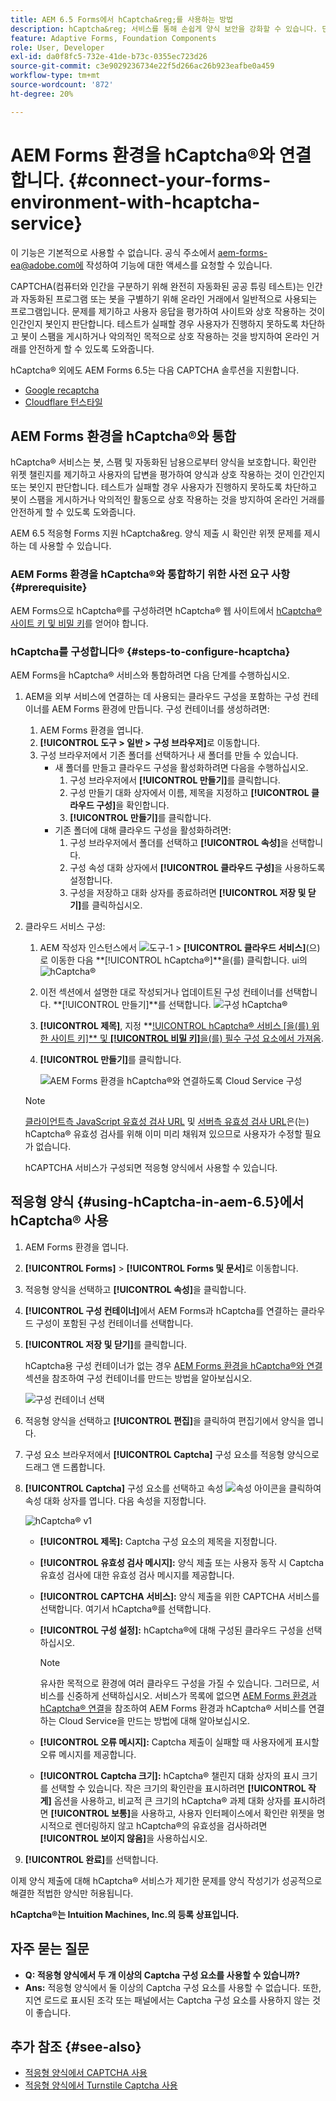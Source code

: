 ```yaml
---
title: AEM 6.5 Forms에서 hCaptcha&reg;를 사용하는 방법
description: hCaptcha&reg; 서비스를 통해 손쉽게 양식 보안을 강화할 수 있습니다. 단계별 안내서가 포함되어 있습니다.
feature: Adaptive Forms, Foundation Components
role: User, Developer
exl-id: da0f8fc5-732e-41de-b73c-0355ec723d26
source-git-commit: c3e9029236734e22f5d266ac26b923eafbe0a459
workflow-type: tm+mt
source-wordcount: '872'
ht-degree: 20%

---
```


# AEM Forms 환경을 hCaptcha®와 연결합니다. {#connect-your-forms-environment-with-hcaptcha-service}


<span class="preview">이 기능은 기본적으로 사용할 수 없습니다. 공식 주소에서 aem-forms-ea@adobe.com에 작성하여 기능에 대한 액세스를 요청할 수 있습니다.</span>

CAPTCHA(컴퓨터와 인간을 구분하기 위해 완전히 자동화된 공공 튜링 테스트)는 인간과 자동화된 프로그램 또는 봇을 구별하기 위해 온라인 거래에서 일반적으로 사용되는 프로그램입니다. 문제를 제기하고 사용자 응답을 평가하여 사이트와 상호 작용하는 것이 인간인지 봇인지 판단합니다. 테스트가 실패할 경우 사용자가 진행하지 못하도록 차단하고 봇이 스팸을 게시하거나 악의적인 목적으로 상호 작용하는 것을 방지하여 온라인 거래를 안전하게 할 수 있도록 도와줍니다.

hCaptcha® 외에도 AEM Forms 6.5는 다음 CAPTCHA 솔루션을 지원합니다.

* [Google recaptcha](/help/forms/using/captcha-adaptive-forms.md)
* [Cloudflare 턴스타일](/help/forms/using/integrate-adaptive-forms-turnstile.md)

## AEM Forms 환경을 hCaptcha®와 통합

hCaptcha® 서비스는 봇, 스팸 및 자동화된 남용으로부터 양식을 보호합니다. 확인란 위젯 챌린지를 제기하고 사용자의 답변을 평가하여 양식과 상호 작용하는 것이 인간인지 또는 봇인지 판단합니다. 테스트가 실패할 경우 사용자가 진행하지 못하도록 차단하고 봇이 스팸을 게시하거나 악의적인 활동으로 상호 작용하는 것을 방지하여 온라인 거래를 안전하게 할 수 있도록 도와줍니다.

AEM 6.5 적응형 Forms 지원 hCaptcha&amp;reg. 양식 제출 시 확인란 위젯 문제를 제시하는 데 사용할 수 있습니다.

<!-- ![hCaptcha&reg;](assets/hCaptcha&reg;-challenge.png)-->


### AEM Forms 환경을 hCaptcha®와 통합하기 위한 사전 요구 사항 {#prerequisite}

AEM Forms으로 hCaptcha®를 구성하려면 hCaptcha® 웹 사이트에서 [hCaptcha® 사이트 키 및 비밀 키](https://docs.hcaptcha.com/switch/#get-your-hcaptcha-sitekey-and-secret-key)를 얻어야 합니다.

### hCaptcha를 구성합니다® {#steps-to-configure-hcaptcha}

AEM Forms을 hCaptcha® 서비스와 통합하려면 다음 단계를 수행하십시오.

1. AEM을 외부 서비스에 연결하는 데 사용되는 클라우드 구성을 포함하는 구성 컨테이너를 AEM Forms 환경에 만듭니다. 구성 컨테이너를 생성하려면:
   1. AEM Forms 환경을 엽니다.
   1. **[!UICONTROL 도구 > 일반 > 구성 브라우저]**&#x200B;로 이동합니다.
   1. 구성 브라우저에서 기존 폴더를 선택하거나 새 폴더를 만들 수 있습니다.
      * 새 폴더를 만들고 클라우드 구성을 활성화하려면 다음을 수행하십시오.
         1. 구성 브라우저에서 **[!UICONTROL 만들기]**&#x200B;를 클릭합니다.
         1. 구성 만들기 대화 상자에서 이름, 제목을 지정하고 **[!UICONTROL 클라우드 구성]**&#x200B;을 확인합니다.
         1. **[!UICONTROL 만들기]**&#x200B;를 클릭합니다.
      * 기존 폴더에 대해 클라우드 구성을 활성화하려면:
         1. 구성 브라우저에서 폴더를 선택하고 **[!UICONTROL 속성]**&#x200B;을 선택합니다.
         1. 구성 속성 대화 상자에서 **[!UICONTROL 클라우드 구성]**&#x200B;을 사용하도록 설정합니다.
         1. 구성을 저장하고 대화 상자를 종료하려면 **[!UICONTROL 저장 및 닫기]**&#x200B;를 클릭하십시오.

1. 클라우드 서비스 구성:
   1. AEM 작성자 인스턴스에서 ![도구-1](assets/tools-1.png) > **[!UICONTROL 클라우드 서비스]**(으)로 이동한 다음 **[!UICONTROL hCaptcha®]**을(를) 클릭합니다.
      ui의 ![hCaptcha®](assets/hcaptcha-in-ui.png)
   1. 이전 섹션에서 설명한 대로 작성되거나 업데이트된 구성 컨테이너를 선택합니다. **[!UICONTROL 만들기]**를 선택합니다.
      ![구성 hCaptcha®](assets/config-hcaptcha.png)
   1. **[!UICONTROL 제목]**, <!--**[!UICONTROL Name]**--> 지정 **[!UICONTROL hCaptcha® 서비스 [을(를) 위한 사이트 키]** 및 **[!UICONTROL 비밀 키]**&#x200B;을(를) 필수 구성 요소에서 가져옴](#prerequisite).
   1. **[!UICONTROL 만들기]**&#x200B;를 클릭합니다.

      ![AEM Forms 환경을 hCaptcha®와 연결하도록 Cloud Service 구성](assets/create-hcaptcha-config.png)

   >[!NOTE]
   > [클라이언트측 JavaScript 유효성 검사 URL](https://docs.hcaptcha.com/#add-the-hcaptcha-widget-to-your-webpage) 및 [서버측 유효성 검사 URL](https://docs.hcaptcha.com/#verify-the-user-response-server-side)은(는) hCaptcha® 유효성 검사를 위해 이미 미리 채워져 있으므로 사용자가 수정할 필요가 없습니다.

   hCAPTCHA 서비스가 구성되면 적응형 양식에서 사용할 수 있습니다.

## 적응형 양식 {#using-hCaptcha-in-aem-6.5}에서 hCaptcha® 사용

1. AEM Forms 환경을 엽니다.
1. **[!UICONTROL Forms]** > **[!UICONTROL Forms 및 문서]**&#x200B;로 이동합니다.
1. 적응형 양식을 선택하고 **[!UICONTROL 속성]**&#x200B;을 클릭합니다.
1. **[!UICONTROL 구성 컨테이너]**&#x200B;에서 AEM Forms과 hCaptcha를 연결하는 클라우드 구성이 포함된 구성 컨테이너를 선택합니다.
1. **[!UICONTROL 저장 및 닫기]**&#x200B;를 클릭합니다.

   hCaptcha용 구성 컨테이너가 없는 경우 [AEM Forms 환경을 hCaptcha®와 연결](#configure-hcaptcha-steps-to-configure-hcaptcha) 섹션을 참조하여 구성 컨테이너를 만드는 방법을 알아보십시오.

   ![구성 컨테이너 선택](/help/forms/using/assets/captcha-properties.png)

1. 적응형 양식을 선택하고 **[!UICONTROL 편집]**&#x200B;을 클릭하여 편집기에서 양식을 엽니다.
1. 구성 요소 브라우저에서 **[!UICONTROL Captcha]** 구성 요소를 적응형 양식으로 드래그 앤 드롭합니다.
1. **[!UICONTROL Captcha]** 구성 요소를 선택하고 속성 ![속성 아이콘](assets/configure-icon.svg)을 클릭하여 속성 대화 상자를 엽니다. 다음 속성을 지정합니다.

   ![hCaptcha® v1](assets/config-hcaptcha-v1-img.png)

   * **[!UICONTROL 제목]:** Captcha 구성 요소의 제목을 지정합니다.
   * **[!UICONTROL 유효성 검사 메시지]:** 양식 제출 또는 사용자 동작 시 Captcha 유효성 검사에 대한 유효성 검사 메시지를 제공합니다.
   * **[!UICONTROL CAPTCHA 서비스]:** 양식 제출을 위한 CAPTCHA 서비스를 선택합니다. 여기서 hCaptcha®를 선택합니다.
   * **[!UICONTROL 구성 설정]:** hCaptcha®에 대해 구성된 클라우드 구성을 선택하십시오.
     >[!NOTE]
     >유사한 목적으로 환경에 여러 클라우드 구성을 가질 수 있습니다. 그러므로, 서비스를 신중하게 선택하십시오. 서비스가 목록에 없으면 [AEM Forms 환경과 hCaptcha® 연결](#connect-your-forms-environment-with-hcaptcha-service)을 참조하여 AEM Forms 환경과 hCaptcha® 서비스를 연결하는 Cloud Service을 만드는 방법에 대해 알아보십시오.

   * **[!UICONTROL 오류 메시지]:** Captcha 제출이 실패할 때 사용자에게 표시할 오류 메시지를 제공합니다.
   * **[!UICONTROL Captcha 크기]:** hCaptcha® 챌린지 대화 상자의 표시 크기를 선택할 수 있습니다. 작은 크기의 확인란을 표시하려면 **[!UICONTROL 작게]** 옵션을 사용하고, 비교적 큰 크기의 hCaptcha® 과제 대화 상자를 표시하려면 **[!UICONTROL 보통]**&#x200B;을 사용하고, 사용자 인터페이스에서 확인란 위젯을 명시적으로 렌더링하지 않고 hCaptcha®의 유효성을 검사하려면 **[!UICONTROL 보이지 않음]**&#x200B;을 사용하십시오.

1. **[!UICONTROL 완료]**&#x200B;를 선택합니다.


이제 양식 제출에 대해 hCaptcha® 서비스가 제기한 문제를 양식 작성기가 성공적으로 해결한 적법한 양식만 허용됩니다.

**hCaptcha®는 Intuition Machines, Inc.의 등록 상표입니다.**


## 자주 묻는 질문

* **Q: 적응형 양식에서 두 개 이상의 Captcha 구성 요소를 사용할 수 있습니까?**
* **Ans:** 적응형 양식에서 둘 이상의 Captcha 구성 요소를 사용할 수 없습니다. 또한, 지연 로드로 표시된 조각 또는 패널에서는 Captcha 구성 요소를 사용하지 않는 것이 좋습니다.

## 추가 참조 {#see-also}

* [적응형 양식에서 CAPTCHA 사용](/help/forms/using/captcha-adaptive-forms.md)
* [적응형 양식에서 Turnstile Captcha 사용](/help/forms/using/integrate-adaptive-forms-turnstile.md)
